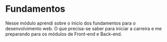 # Fundamentos

Nesse módulo aprendi sobre o ínicio dos fundamentos para o desenvolvimento web.
O que precisa-se saber para iniciar a carreira e me preparando para os módulos de Front-end e Back-end.
